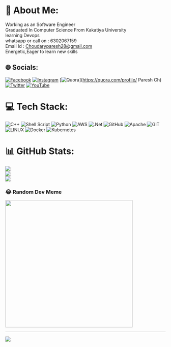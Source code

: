 # 💫 About Me:
Working as an Software Engineer <br>Graduated In Computer Science  From Kakatiya University<br>learning Devops <br>whatsapp or call on : 6302067159<br>Email Id : Choudaryparesh28@gmail.com<br>Energetic,Eager to learn new skills


## 🌐 Socials:
[![Facebook](https://img.shields.io/badge/Facebook-%231877F2.svg?logo=Facebook&logoColor=white)](https://facebook.com/pareshch28) [![Instagram](https://img.shields.io/badge/Instagram-%23E4405F.svg?logo=Instagram&logoColor=white)](https://instagram.com/pareshch28) [![Quora](https://img.shields.io/badge/Quora-%23B92B27.svg?logo=Quora&logoColor=white)](https://quora.com/profile/ Paresh Ch) [![Twitter](https://img.shields.io/badge/Twitter-%231DA1F2.svg?logo=Twitter&logoColor=white)](https://twitter.com/choudharyparesh) [![YouTube](https://img.shields.io/badge/YouTube-%23FF0000.svg?logo=YouTube&logoColor=white)](https://youtube.com/@UCTyRgVbwuG87_h78ov-1bjA) 

# 💻 Tech Stack:
![C++](https://img.shields.io/badge/c++-%2300599C.svg?style=for-the-badge&logo=c%2B%2B&logoColor=white) ![Shell Script](https://img.shields.io/badge/shell_script-%23121011.svg?style=for-the-badge&logo=gnu-bash&logoColor=white) ![Python](https://img.shields.io/badge/python-3670A0?style=for-the-badge&logo=python&logoColor=ffdd54) ![AWS](https://img.shields.io/badge/AWS-%23FF9900.svg?style=for-the-badge&logo=amazon-aws&logoColor=white) ![.Net](https://img.shields.io/badge/.NET-5C2D91?style=for-the-badge&logo=.net&logoColor=white) ![GitHub](https://img.shields.io/badge/GitHub-%23121011.svg?style=for-the-badge&logo=github&logoColor=white) ![Apache](https://img.shields.io/badge/apache-%23D42029.svg?style=for-the-badge&logo=apache&logoColor=white) ![GIT](https://img.shields.io/badge/Git-fc6d26?style=for-the-badge&logo=git&logoColor=white) ![LINUX](https://img.shields.io/badge/Linux-FCC624?style=for-the-badge&logo=linux&logoColor=black) ![Docker](https://img.shields.io/badge/docker-%230db7ed.svg?style=for-the-badge&logo=docker&logoColor=white) ![Kubernetes](https://img.shields.io/badge/kubernetes-%23326ce5.svg?style=for-the-badge&logo=kubernetes&logoColor=white)
# 📊 GitHub Stats:
![](https://github-readme-stats.vercel.app/api?username=pareshch28&theme=onedark&hide_border=true&include_all_commits=true&count_private=true)<br/>
![](https://github-readme-streak-stats.herokuapp.com/?user=pareshch28&theme=onedark&hide_border=true)<br/>
![](https://github-readme-stats.vercel.app/api/top-langs/?username=pareshch28&theme=onedark&hide_border=true&include_all_commits=true&count_private=true&layout=compact)

### 😂 Random Dev Meme
<img src='https://randommeme-five.vercel.app/' style="height: 400px;"/>

---
[![](https://visitcount.itsvg.in/api?id=pareshch28&icon=0&color=1)](https://visitcount.itsvg.in)

<!-- Proudly created with GPRM ( https://gprm.itsvg.in ) -->
